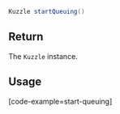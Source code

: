 ```java
Kuzzle startQueuing()
```

## Return

The `Kuzzle` instance.

## Usage

[code-example=start-queuing]

